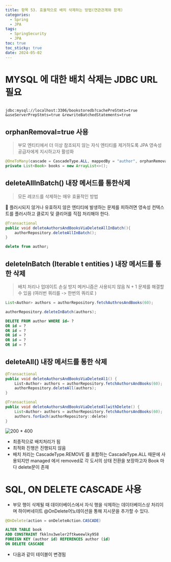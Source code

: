 ```yaml
---
title: 항목 53. 효율적으로 배치 삭제하는 방법(연관관계와 함께)
categories:
  - Spring
  - JPA
tags:
  - SpringSecurity
  - JPA
toc: true
toc_sticky: true
date: 2024-05-02
---
```


# MYSQL 에 대한 배치 삭제는 JDBC URL 필요
```url

jdbc:mysql://localhost:3306/bookstoredb?cachePreStmts=true &useServerPrepStmts=true &rewriteBatchedStatements=true

```

## orphanRemoval=true 사용
> 부모 엔티티에서 더 이상 참조되지 않는 자식 엔티티를 제거하도록 JPA 영속성 공급자에게 지시하고자 활성화

```java
@OneToMany(cascade = CascadeType.ALL, mappedBy = "author", orphanRemoval = true)
private List<Book> books = new ArrayList<>();
```

## deleteAllInBatch() 내장 메서드를 통한삭제
> 모든 레코드를 삭제하는 매우 효율적인 방법

📌 플러시되지 않거나 유효하지 않은 엔티티에 발생하는 문제를 피하려면 영속성 컨텍스트를 플러시하고 클로지 및 클리어를 직접 처리해야 한다. 


```java
@Transactional
public void deleteAuthorsAndBooksViaDeleteAllInBatch(){
	authorRepository.deleteAllInBatch(); 
}
```

```sql
delete from author;
```

## deleteInBatch (Iterable  t entities ) 내장 메서드를 통한 삭제
> 배치 처리나 업데이트 손실 방지 메커니즘은 사용되지 않음 
> N + 1 문제를 해결할 수 있음 (여러번 쿼리를 -> 한번의 쿼리로 )

```java
List<Author> authors = authorRepository.fetchAuthrosAndBooks(60);

authorRepository.deleteInBatch(authors);
```

```sql
DELETE FROM author WHERE id= ?
OR id = ? 
OR id = ? 
OR id = ? 
OR id = ? 
OR id = ?

```

## deleteAll() 내장 메서드를 통한 삭제

```java
@Transactional
public void deleteAuthorsAndBooksViaDeleteAl1() {
	List‹Author› authors = authorRepository.fetchAuthorsAndBooks(60);
	authorRepository.deleteAll(authors);
}
```

```java
@Transactional
public void deleteAuthorsAndBooksViaDeleteAllwithDelete() {
	List<Author› authors = authorRepository.fetchAuthorsAndBooks(60);
	authors.forEach(authorRepository::delete)
}
```
![200 \* 400](https://i.imgur.com/Rx9a3jG.png)
- 최종적으로 배치처리가 됨 
- 최적화 진행은 진행되지 않음
- 배치 처리는 CascadeType.REMOVE 를 포함하는 CascadeType.ALL 때문에 사용되지만 managed 에서 removed로 각 도서의 상태 전환을 보장하고자 Book 마다 delete문이 존재

# SQL, ON DELETE CASCADE 사용

- 부모 행이 삭제될 때 데이터베이스에서 자식 행을 삭제하는 데이터베이스상 처리이며 하이버네이트 @OnDelete어노테이션을 통해 지시문을 추가할 수 있다. 

```java
@OnDelete(action = onDeleteAction.CASCADE)
```

```sql
ALTER TABLE book
ADD CONSTRAINT fkklnv3weler2ftkweewlky958 
FOREIGN KEY (author id) REFERENCES author (id) 
ON DELETE CASCADE

```

- 다음과 같이 테이블이 변경됨
